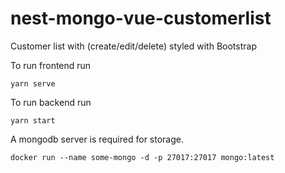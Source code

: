 # nest-mongo-vue-customerlist

Customer list with (create/edit/delete) styled with Bootstrap

To run frontend run 
```
yarn serve
```
To run backend run
```
yarn start
```

A mongodb server is required for storage.
```
docker run --name some-mongo -d -p 27017:27017 mongo:latest
```
